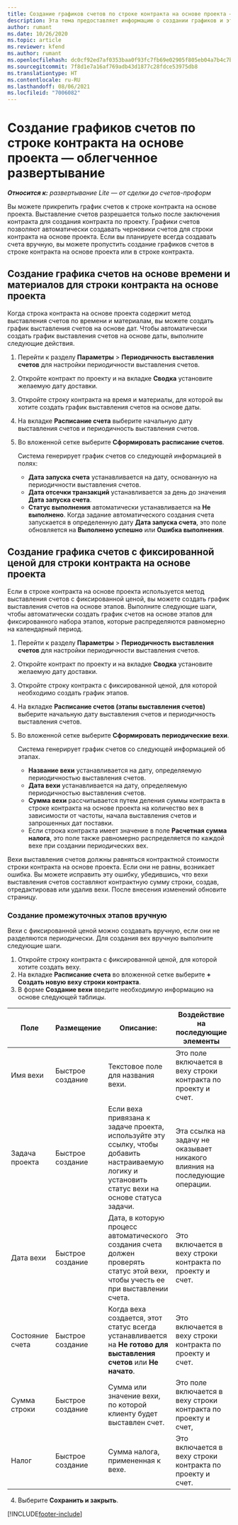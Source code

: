 ```yaml
---
title: Создание графиков счетов по строке контракта на основе проекта — облегченное развертывание
description: Эта тема предоставляет информацию о создании графиков и этапов выставления счетов.
author: rumant
ms.date: 10/26/2020
ms.topic: article
ms.reviewer: kfend
ms.author: rumant
ms.openlocfilehash: dc0cf92ed7af0353baa0f93fc7fb69e02905f805eb04a7b4c7bc99cfe59da62a
ms.sourcegitcommit: 7f8d1e7a16af769adb43d1877c28fdce53975db8
ms.translationtype: HT
ms.contentlocale: ru-RU
ms.lasthandoff: 08/06/2021
ms.locfileid: "7006082"
---
```

# <a name="create-invoice-schedules-on-a-project-based-contract-line---lite"></a>Создание графиков счетов по строке контракта на основе проекта — облегченное развертывание

_**Относится к:** развертывание Lite — от сделки до счетов-проформ_

Вы можете прикрепить график счетов к строке контракта на основе проекта. Выставление счетов разрешается только после заключения контракта для создания контракта по проекту. Графики счетов позволяют автоматически создавать черновики счетов для строки контракта на основе проекта. Если вы планируете всегда создавать счета вручную, вы можете пропустить создание графиков счетов в строке контракта на основе проекта или в строке контракта.

## <a name="create-a-time-and-material-invoice-schedule-for-a-project-based-contract-line"></a>Создание графика счетов на основе времени и материалов для строки контракта на основе проекта

Когда строка контракта на основе проекта содержит метод выставления счетов по времени и материалам, вы можете создать график выставления счетов на основе дат. Чтобы автоматически создать график выставления счетов на основе даты, выполните следующие действия.

1. Перейти к разделу **Параметры** > **Периодичность выставления счетов** для настройки периодичности выставления счетов.
2. Откройте контракт по проекту и на вкладке **Сводка** установите желаемую дату доставки.
3. Откройте строку контракта на время и материалы, для которой вы хотите создать график выставления счетов на основе даты. 
4. На вкладке **Расписание счета** выберите начальную дату выставления счетов и периодичность выставления счетов. 
5. Во вложенной сетке выберите **Сформировать расписание счетов**.

    Система генерирует график счетов со следующей информацией в полях:

    - **Дата запуска счета** устанавливается на дату, основанную на периодичности выставления счетов.
    - **Дата отсечки транзакций** устанавливается за день до значения **Дата запуска счета**.
    - **Статус выполнения** автоматически устанавливается на **Не выполнено**. Когда задание автоматического создания счета запускается в определенную дату **Дата запуска счета**, это поле обновляется на **Выполнено успешно** или **Ошибка выполнения**.

## <a name="create-a-fixed-price-invoice-schedule-for-a-project-based-contract-line"></a>Создание графика счетов с фиксированной ценой для строки контракта на основе проекта

Если в строке контракта на основе проекта используется метод выставления счетов с фиксированной ценой, вы можете создать график выставления счетов на основе этапов. Выполните следующие шаги, чтобы автоматически создать график счетов на основе этапов для фиксированного набора этапов, которые распределяются равномерно на календарный период.

1. Перейти к разделу **Параметры** > **Периодичность выставления счетов** для настройки периодичности выставления счетов.
2. Откройте контракт по проекту и на вкладке **Сводка** установите желаемую дату доставки.
3. Откройте строку контракта с фиксированной ценой, для которой необходимо создать график этапов. 
4. На вкладке **Расписание счетов (этапы выставления счетов)** выберите начальную дату выставления счетов и периодичность выставления счетов. 
5. Во вложенной сетке выберите **Сформировать периодические вехи**.

    Система генерирует график счетов со следующей информацией об этапах.

    - **Название вехи** устанавливается на дату, определяемую периодичностью выставления счетов.
    - **Дата вехи** устанавливается на дату, определяемую периодичностью выставления счетов.
    - **Сумма вехи** рассчитывается путем деления суммы контракта в строке контракта на основе проекта на количество вех в зависимости от частоты, начала выставления счетов и запрошенных дат поставки.
    - Если строка контракта имеет значение в поле **Расчетная сумма налога**, это поле также равномерно распределяется по каждой вехе при создании периодических вех.

Вехи выставления счетов должны равняться контрактной стоимости строки контракта на основе проекта. Если они не равны, возникает ошибка. Вы можете исправить эту ошибку, убедившись, что вехи выставления счетов составляют контрактную сумму строки, создав, отредактировав или удалив вехи. После внесения изменений обновите страницу.

### <a name="manually-create-milestones"></a>Создание промежуточных этапов вручную

Вехи с фиксированной ценой можно создавать вручную, если они не разделяются периодически. Для создания вех вручную выполните следующие шаги.

1. Откройте строку контракта с фиксированной ценой, для которой хотите создать веху. 
2. На вкладке **Расписание счета** во вложенной сетке выберите **+ Создать новую веху строки контракта**.
3. В форме **Создание вехи** введите необходимую информацию на основе следующей таблицы. 

| Поле | Размещение | Описание: | Воздействие на последующие элементы |
| --- | --- | --- | --- |
| Имя вехи | Быстрое создание | Текстовое поле для названия вехи. | Это поле включается в веху строки контракта по проекту и счет. |
| Задача проекта | Быстрое создание | Если веха привязана к задаче проекта, используйте эту ссылку, чтобы добавить настраиваемую логику и установить статус вехи на основе статуса задачи. | Эта ссылка на задачу не оказывает никакого влияния на последующие операции. |
| Дата вехи | Быстрое создание | Дата, в которую процесс автоматического создания счета должен проверять статус этой вехи, чтобы учесть ее при выставлении счета. | Это включается в веху строки контракта по проекту и счет. |
| Состояние счета | Быстрое создание | Когда веха создается, этот статус всегда устанавливается на **Не готово для выставления счетов** или **Не начато**. | Это включается в веху строки контракта по проекту и счет. |
| Сумма строки | Быстрое создание | Сумма или значение вехи, по которой клиенту будет выставлен счет. | Это поле включается в веху строки контракта по проекту и счет, |
| Налог | Быстрое создание | Сумма налога, примененная к вехе. | Это включается в веху строки контракта по проекту и счет. |

4. Выберите **Сохранить и закрыть**.


[!INCLUDE[footer-include](../../includes/footer-banner.md)]